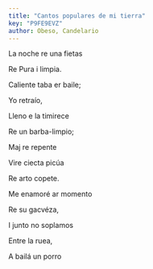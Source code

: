 ```yaml
---
title: "Cantos populares de mi tierra"
key: "P9FE9EVZ"
author: Obeso, Candelario
---
```

<div data-schema-version="6"><p>La noche re una fietas </p> <p>Re Pura i limpia.</p> <p>Caliente taba er baile;</p> <p>Yo retraío,</p> <p>Lleno e la timirece</p> <p>Re un barba-limpio;</p> <p>Maj re repente</p> <p>Vire ciecta picúa</p> <p>Re arto copete.</p> <p>Me enamoré ar momento</p> <p>Re su gacvéza,</p> <p>I junto no soplamos</p> <p>Entre la ruea, </p> <p>A bailá un porro</p> </div>